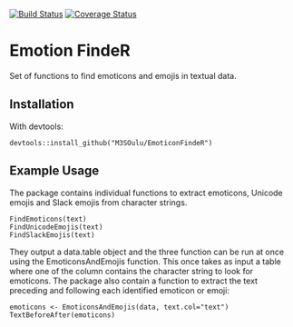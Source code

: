 [![Build Status](https://travis-ci.org/M3SOulu/EmoticonFindeR.svg?branch=master)](https://travis-ci.org/M3SOulu/EmoticonFindeR)
[![Coverage Status](https://img.shields.io/codecov/c/github/M3SOulu/EmoticonFindeR/master.svg)](https://codecov.io/github/M3SOulu/EmoticonFindeR?branch=master)

# Emotion FindeR

Set of functions to find emoticons and emojis in textual data.

## Installation

<!-- From CRAN: -->

<!--     install.packages("EmoticonFindeR") -->

With devtools:

    devtools::install_github("M3SOulu/EmoticonFindeR")


## Example Usage

The package contains individual functions to extract emoticons,
Unicode emojis and Slack emojis from character strings.

    FindEmoticons(text)
    FindUnicodeEmojis(text)
    FindSlackEmojis(text)

They output a data.table object and the three function can be run at
once using the EmoticonsAndEmojis function. This once takes as input a
table where one of the column contains the character string to look
for emoticons. The package also contain a function to extract the text
preceding and following each identified emoticon or emoji:

    emoticons <- EmoticonsAndEmojis(data, text.col="text")
    TextBeforeAfter(emoticons)

<!-- ## Paper and Citation -->
